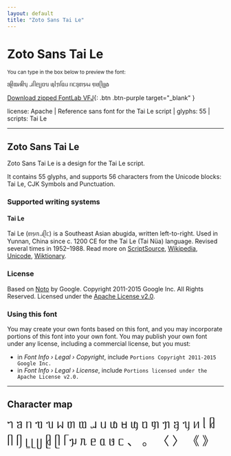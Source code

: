 ```yaml
---
layout: default
title: "Zoto Sans Tai Le"
---
```


# Zoto Sans Tai Le

<small>You can type in the box below to preview the font:</small>

<div contenteditable="true" class="texteditor" style="font-family: 'Zoto Sans Tai Le';">
<p spellcheck="false">ᥑᥪᥗᥢᥤᥡ ᥘᥥᥱᥩᥝᥔ ᥜᥣᥟᥬᥲᥙ ᥒᥴᥠᥖᥭᥕ ᥞᥳᥫᥨᥧᥚ</p>
</div>

[Download zipped FontLab VFJ](https://downgit.github.io/#/home?url=https://github.com/fontlabcom/getgo-fonts/blob/main/getgo-fonts/apache/zotosans/zotosans-taile.vfj){: .btn .btn-purple target="_blank" }

license: Apache \| Reference sans font for the Tai Le script \| glyphs: 55 \| scripts: Tai Le

---


## Zoto Sans Tai Le

Zoto Sans Tai Le is a design for the Tai Le script.

It contains 55 glyphs, and supports 56 characters from the Unicode blocks: Tai Le, CJK Symbols and Punctuation.


### Supported writing systems


#### Tai Le

Tai Le (ᥖᥭᥰᥘᥫᥴ) is a Southeast Asian abugida, written left-to-right. Used in Yunnan, China since c. 1200 CE for the Tai Le (Tai Nüa) language. Revised several times in 1952–1988. Read more on [ScriptSource](https://scriptsource.org/scr/Tale), [Wikipedia](https://en.wikipedia.org/wiki/ISO_15924:Tale), [Unicode](https://www.unicode.org/versions/Unicode13.0.0/ch16.pdf#G32903), [Wiktionary](https://en.wiktionary.org/wiki/Category:Tai_N%C3%BCa_script).


### License

Based on [Noto](https://github.com/notofonts) by Google. Copyright 2011-2015 Google Inc. All Rights Reserved. Licensed under the [Apache License v2.0](https://www.apache.org/licenses/LICENSE-2.0.txt).

### Using this font

You may create your own fonts based on this font, and you may incorporate portions of this font into your own font. You may publish your own font under any license, including a commercial license, but you must:

- in _Font Info › Legal › Copyright_, include `Portions Copyright 2011-2015 Google Inc.`
- in _Font Info › Legal › License_, include `Portions licensed under the Apache License v2.0.`


---

## Character map

<div style="font-family: 'Zoto Sans Tai Le'; font-size: 2em;">
ᥐ ᥑ ᥒ ᥓ ᥔ ᥕ ᥖ ᥗ ᥘ ᥙ ᥚ ᥛ ᥜ ᥝ ᥞ ᥟ ᥠ ᥡ ᥢ ᥣ ᥤ ᥥ ᥦ ᥧ ᥨ ᥩ ᥪ ᥫ ᥬ ᥭ ᥰ ᥱ ᥲ ᥳ ᥴ 、 。 〈 〉 《 》
</div>

